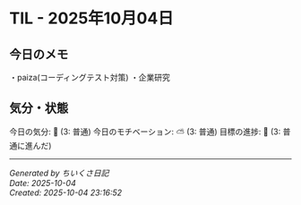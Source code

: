 # TIL - 2025年10月04日

## 今日のメモ
・paiza(コーディングテスト対策)
・企業研究

## 気分・状態
今日の気分: 🙂 (3: 普通)
今日のモチベーション: ⛅ (3: 普通)
目標の進捗: 🌱 (3: 普通に進んだ)

---
*Generated by ちいくさ日記*  
*Date: 2025-10-04*  
*Created: 2025-10-04 23:16:52*
